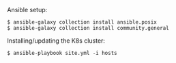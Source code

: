 
Ansible setup:

```
$ ansible-galaxy collection install ansible.posix
$ ansible-galaxy collection install community.general
```

Installing/updating the K8s cluster:

```
$ ansible-playbook site.yml -i hosts
```


